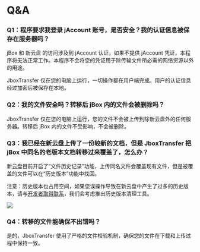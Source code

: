 # Q&A

### Q1：程序要求我登录 jAccount 账号，是否安全？我的认证信息被保存在服务器吗？
jBox 和 新云盘 的访问涉及到 jAccount 认证，如果不提供 jAccount 凭证，本程序将无法正常工作。本程序不会将您的凭证用于除传输文件所必需的网络资源以外的用途。

JboxTransfer 仅在您的电脑上运行，一切操作都在用户端完成。用户的认证信息经过加密后被保存在本地。

### Q2：我的文件安全吗？转移后 jBox 内的文件会被删除吗？
JboxTransfer 仅在您的电脑上运行，您的文件不会被上传到除新云盘外的任何服务器。转移后 jBox 内的文件不受影响，不会被删除。

### Q3：我已经在新云盘上传了一份较新的文档，但是 JboxTransfer 把 jBox 中同名的老版本文档转移过来覆盖了，怎么办？
新云盘目前开启了“文件历史记录”功能，上传同名文件会覆盖现有文件，但是被覆盖的文件可以在“历史版本”功能中找回。

注意：历史版本也占用空间，如果您误操作导致在新云盘中产生了过多的历史版本，请与[开发者取得联系](./feedback)，我们会考虑推出历史版本清理工具。

![](https://s2.loli.net/2023/10/16/XtL8waHOGBSTguf.png)

### Q4：转移的文件能确保不出错吗？
是的，JboxTransfer 使用了严格的文件校验机制，确保您的文件在下载和上传过程中保持一致。